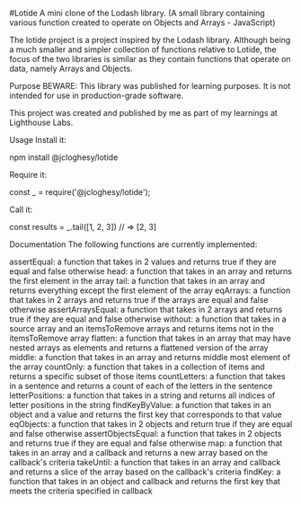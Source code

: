 #Lotide
A mini clone of the Lodash library. (A small library containing various function created to operate on Objects and Arrays - JavaScript)

The lotide project is a project inspired by the Lodash library. Although being a much smaller and simpler collection of functions relative to Lotide, the focus of the two libraries is similar as they contain functions that operate on data, namely Arrays and Objects.

Purpose
BEWARE: This library was published for learning purposes. It is not intended for use in production-grade software.

This project was created and published by me as part of my learnings at Lighthouse Labs.

Usage
Install it:

npm install @jcloghesy/lotide

Require it:

const _ = require('@jcloghesy/lotide');

Call it:

const results = _.tail([1, 2, 3]) // => [2, 3]

Documentation
The following functions are currently implemented:

assertEqual: a function that takes in 2 values and returns true if they are equal and false otherwise
head: a function that takes in an array and returns the first element in the array
tail: a function that takes in an array and returns everything except the first element of the array
eqArrays: a function that takes in 2 arrays and returns true if the arrays are equal and false otherwise
assertArraysEqual: a function that takes in 2 arrays and returns true if they are equal and false otherwise
without: a function that takes in a source array and an itemsToRemove arrays and returns items not in the itemsToRemove array
flatten: a function that takes in an array that may have nested arrays as elements and returns a flattened version of the array
middle: a function that takes in an array and returns middle most element of the array
countOnly: a function that takes in a collection of items and returns a specific subset of those items
countLetters: a function that takes in a sentence and returns a count of each of the letters in the sentence
letterPositions: a function that takes in a string and returns all indices of letter positions in the string
findKeyByValue: a function that takes in an object and a value and returns the first key that corresponds to that value
eqObjects: a function that takes in 2 objects and return true if they are equal and false otherwise
assertObjectsEqual: a function that takes in 2 objects and returns true if they are equal and false otherwise
map: a function that takes in an array and a callback and returns a new array based on the callback's criteria
takeUntil: a function that takes in an array and callback and returns a slice of the array based on the callback's criteria
findKey: a function that takes in an object and callback and returns the first key that meets the criteria specified in callback

